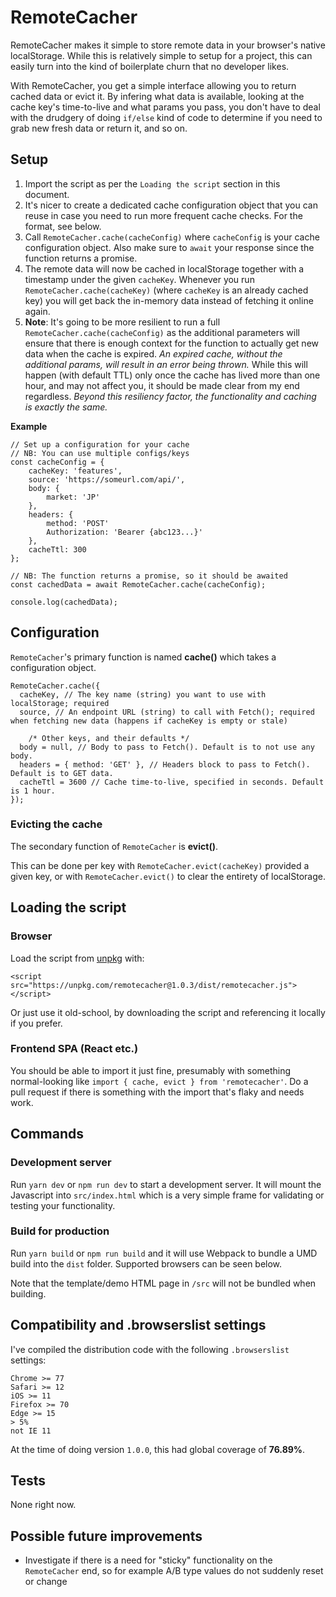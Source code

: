 # RemoteCacher

RemoteCacher makes it simple to store remote data in your browser's native localStorage. While this is relatively simple to setup for a project, this can easily turn into the kind of boilerplate churn that no developer likes.

With RemoteCacher, you get a simple interface allowing you to return cached data or evict it. By infering what data is available, looking at the cache key's time-to-live and what params you pass, you don't have to deal with the drudgery of doing `if/else` kind of code to determine if you need to grab new fresh data or return it, and so on.

## Setup

1. Import the script as per the `Loading the script` section in this document.
2. It's nicer to create a dedicated cache configuration object that you can reuse in case you need to run more frequent cache checks. For the format, see below.
3. Call `RemoteCacher.cache(cacheConfig)` where `cacheConfig` is your cache configuration object. Also make sure to `await` your response since the function returns a promise.
4. The remote data will now be cached in localStorage together with a timestamp under the given `cacheKey`. Whenever you run `RemoteCacher.cache(cacheKey)` (where `cacheKey` is an already cached key) you will get back the in-memory data instead of fetching it online again.
5. **Note**: It's going to be more resilient to run a full `RemoteCacher.cache(cacheConfig)` as the additional parameters will ensure that there is enough context for the function to actually get new data when the cache is expired. _An expired cache, without the additional params, will result in an error being thrown._ While this will happen (with default TTL) only once the cache has lived more than one hour, and may not affect you, it should be made clear from my end regardless. _Beyond this resiliency factor, the functionality and caching is exactly the same._

**Example**

```
// Set up a configuration for your cache
// NB: You can use multiple configs/keys
const cacheConfig = {
	cacheKey: 'features',
	source: 'https://someurl.com/api/',
	body: {
		market: 'JP'
	},
	headers: {
		method: 'POST'
		Authorization: 'Bearer {abc123...}'
	},
	cacheTtl: 300
};

// NB: The function returns a promise, so it should be awaited
const cachedData = await RemoteCacher.cache(cacheConfig);

console.log(cachedData);
```

## Configuration

`RemoteCacher`'s primary function is named **cache()** which takes a configuration object.

```
RemoteCacher.cache({
  cacheKey, // The key name (string) you want to use with localStorage; required
  source, // An endpoint URL (string) to call with Fetch(); required when fetching new data (happens if cacheKey is empty or stale)

	/* Other keys, and their defaults */
  body = null, // Body to pass to Fetch(). Default is to not use any body.
  headers = { method: 'GET' }, // Headers block to pass to Fetch(). Default is to GET data.
  cacheTtl = 3600 // Cache time-to-live, specified in seconds. Default is 1 hour.
});
```

### Evicting the cache

The secondary function of `RemoteCacher` is **evict()**.

This can be done per key with `RemoteCacher.evict(cacheKey)` provided a given key, or with `RemoteCacher.evict()` to clear the entirety of localStorage.

## Loading the script

### Browser

Load the script from [unpkg](https://unpkg.com) with:

```
<script src="https://unpkg.com/remotecacher@1.0.3/dist/remotecacher.js"></script>
```

Or just use it old-school, by downloading the script and referencing it locally if you prefer.

### Frontend SPA (React etc.)

You should be able to import it just fine, presumably with something normal-looking like `import { cache, evict } from 'remotecacher'`. Do a pull request if there is something with the import that's flaky and needs work.

## Commands

### Development server

Run `yarn dev` or `npm run dev` to start a development server. It will mount the Javascript into `src/index.html` which is a very simple frame for validating or testing your functionality.

### Build for production

Run `yarn build` or `npm run build` and it will use Webpack to bundle a UMD build into the `dist` folder. Supported browsers can be seen below.

Note that the template/demo HTML page in `/src` will not be bundled when building.

## Compatibility and .browserslist settings

I've compiled the distribution code with the following `.browserslist` settings:

```
Chrome >= 77
Safari >= 12
iOS >= 11
Firefox >= 70
Edge >= 15
> 5%
not IE 11
```

At the time of doing version `1.0.0`, this had global coverage of **76.89%**.

## Tests

None right now.

## Possible future improvements

- Investigate if there is a need for "sticky" functionality on the `RemoteCacher` end, so for example A/B type values do not suddenly reset or change
